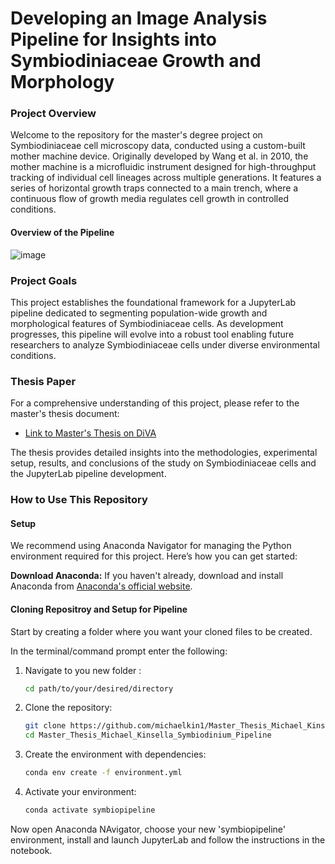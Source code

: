# Developing an Image Analysis Pipeline for Insights into Symbiodiniaceae Growth and Morphology 

### Project Overview 
Welcome to the repository for the master's degree project on Symbiodiniaceae cell microscopy data, conducted using a custom-built mother machine device. Originally developed by Wang et al. in 2010, the mother machine is a microfluidic instrument designed for high-throughput tracking of individual cell lineages across multiple generations. It features a series of horizontal growth traps connected to a main trench, where a continuous flow of growth media regulates cell growth in controlled conditions.

#### Overview of the Pipeline 
![image](https://github.com/michaelkin1/Master_Thesis_Michael_Kinsella_Symbiodinium_Pipeline/assets/128709384/b4a14b42-aad2-4d32-bc40-fed69e6053e6)

### Project Goals
This project establishes the foundational framework for a JupyterLab pipeline dedicated to segmenting population-wide growth and morphological features of Symbiodiniaceae cells. As development progresses, this pipeline will evolve into a robust tool enabling future researchers to analyze Symbiodiniaceae cells under diverse environmental conditions.


### Thesis Paper
For a comprehensive understanding of this project, please refer to the master's thesis document:

- [Link to Master's Thesis on DiVA](https://urn.kb.se/resolve?urn=urn:nbn:se:uu:diva-534140)


The thesis provides detailed insights into the methodologies, experimental setup, results, and conclusions of the study on Symbiodiniaceae cells and the JupyterLab pipeline development.


### How to Use This Repository

#### Setup 
We recommend using Anaconda Navigator for managing the Python environment required for this project. Here’s how you can get started:

**Download Anaconda:** If you haven't already, download and install Anaconda from [Anaconda's official website](https://www.anaconda.com/products/distribution).

#### Cloning Repositroy and Setup for Pipeline
Start by creating a folder where you want your cloned files to be created. 

In the terminal/command prompt enter the following: 

1. Navigate to you new folder :

   ```bash
   cd path/to/your/desired/directory

2. Clone the repository:

   ```bash
   git clone https://github.com/michaelkin1/Master_Thesis_Michael_Kinsella_Symbiodinium_Pipeline.git
   cd Master_Thesis_Michael_Kinsella_Symbiodinium_Pipeline

3. Create the environment with dependencies:
  
    ```bash
    conda env create -f environment.yml
    
4. Activate your environment:
   
    ```bash
    conda activate symbiopipeline

Now open Anaconda NAvigator, choose your new 'symbiopipeline' environment, install and launch JupyterLab and follow the instructions in the notebook. 


